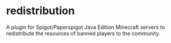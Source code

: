 # redistribution
A plugin for Spigot/Paperspigot Java Edition Minecraft servers to redistribute the resources of banned players to the community.

